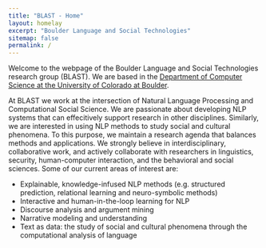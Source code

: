 ```yaml
---
title: "BLAST - Home"
layout: homelay
excerpt: "Boulder Language and Social Technologies"
sitemap: false
permalink: /
---
```


Welcome to the webpage of the Boulder Language and Social Technologies research group (BLAST). We are based in the [Department of Computer
Science at the University of Colorado at Boulder](https://www.colorado.edu/cs/).

At BLAST we work at the intersection of Natural Language Processing and
Computational Social Science. We are passionate about developing NLP systems that
can effecitively support research in other disciplines. Similarly, we are interested in using NLP methods to study
social and cultural phenomena. To this purpose, we maintain a research
agenda that balances methods and applications. We strongly believe in
interdisciplinary, collaborative work, and actively collaborate with
researchers in linguistics, security, human-computer interaction, and
the behavioral and social sciences. Some of our current areas of interest are:

* Explainable, knowledge-infused NLP methods (e.g. structured
prediction, relational learning and neuro-symbolic methods)
* Interactive and human-in-the-loop learning for NLP
* Discourse analysis and argument mining
* Narrative modeling and understanding
* Text as data: the study of social and cultural phenomena through the
computational analysis of language


